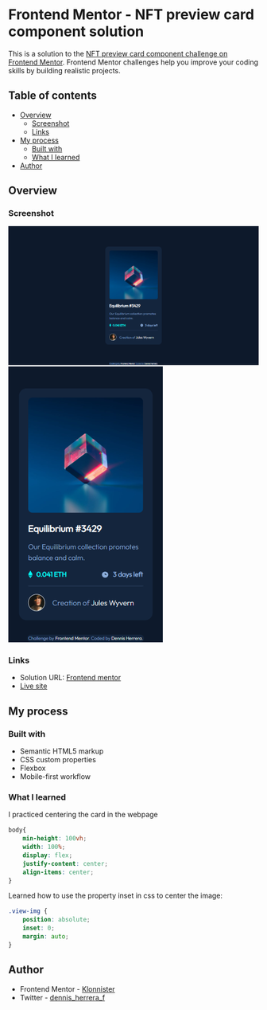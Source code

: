 # Frontend Mentor - NFT preview card component solution

This is a solution to the [NFT preview card component challenge on Frontend Mentor](https://www.frontendmentor.io/challenges/nft-preview-card-component-SbdUL_w0U). Frontend Mentor challenges help you improve your coding skills by building realistic projects. 

## Table of contents

- [Overview](#overview)
  - [Screenshot](#screenshot)
  - [Links](#links)
- [My process](#my-process)
  - [Built with](#built-with)
  - [What I learned](#what-i-learned)
- [Author](#author)

## Overview

### Screenshot

![1440px](src/screenshots/1440px.png)
![375px](src/screenshots/375px.png)

### Links

- Solution URL: [Frontend mentor](https://www.frontendmentor.io/profile/Klonnister/solutions)
- [Live site](https://klonnister.github.io/NFT-preview-card/)

## My process

### Built with

- Semantic HTML5 markup
- CSS custom properties
- Flexbox
- Mobile-first workflow

### What I learned

I practiced centering the card in the webpage

```css
body{
    min-height: 100vh;
    width: 100%;
    display: flex;
    justify-content: center;
    align-items: center;
}
```

Learned how to use the property inset in css to center the image:

```css
.view-img {
    position: absolute;
    inset: 0;
    margin: auto;
}
```

## Author

- Frontend Mentor - [Klonnister](https://www.frontendmentor.io/profile/Klonnister)
- Twitter - [dennis_herrera_f](https://www.instagram.com/dennis_herrera_f/)
